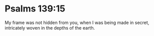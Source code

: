 # Psalms 139:15

My frame was not hidden from you, when I was being made in secret, intricately woven in the depths of the earth.
